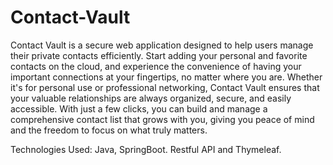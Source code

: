 # Contact-Vault
Contact Vault is a secure web application designed to help users manage their private contacts efficiently. 
Start adding your personal and favorite contacts on the cloud, and experience the convenience of having your important connections at your fingertips, no matter where you are. Whether it's for personal use or professional networking, Contact Vault ensures that your valuable relationships are always organized, secure, and easily accessible. With just a few clicks, you can build and manage a comprehensive contact list that grows with you, giving you peace of mind and the freedom to focus on what truly matters.

Technologies Used: Java, SpringBoot. Restful API and Thymeleaf.
